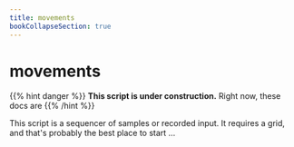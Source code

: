 ```yaml
---
title: movements
bookCollapseSection: true
---
```


# movements

{{% hint danger %}}
**This script is under construction.** Right now, these docs are 
{{% /hint %}}

This script is a sequencer of samples or recorded input. It requires a grid, and that's probably the best place to start ...